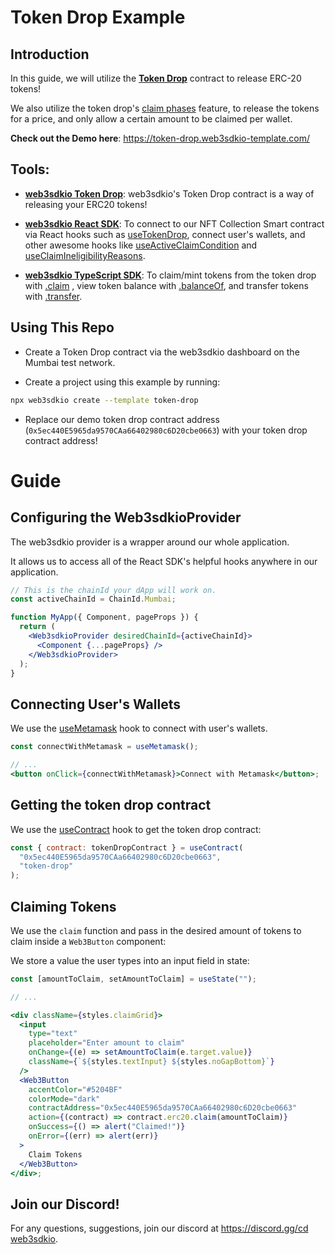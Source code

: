 # Token Drop Example

## Introduction

In this guide, we will utilize the [**Token Drop**](https://docs.web3sdk.io/contracts/token-drop) contract to release ERC-20 tokens!

We also utilize the token drop's [claim phases](https://docs.web3sdk.io/pre-built-contracts/token-drop#setting-claim-phases) feature, to release the tokens for a price, and only allow a certain amount to be claimed per wallet.

**Check out the Demo here**: https://token-drop.web3sdkio-template.com/

## Tools:

- [**web3sdkio Token Drop**](https://docs.web3sdk.io/contracts/token-drop): web3sdkio's Token Drop contract is a way of releasing your ERC20 tokens!

- [**web3sdkio React SDK**](https://docs.web3sdk.io/react): To connect to our NFT Collection Smart contract via React hooks such as [useTokenDrop](https://docs.web3sdk.io/react/react.usetokendrop), connect user's wallets, and other awesome hooks like [useActiveClaimCondition](https://docs.web3sdk.io/react/react.useactiveclaimcondition) and [useClaimIneligibilityReasons](https://docs.web3sdk.io/react/react.useclaimineligibilityreasons).

- [**web3sdkio TypeScript SDK**](https://docs.web3sdk.io/typescript): To claim/mint tokens from the token drop with [.claim](https://docs.web3sdk.io/pre-built-contracts/token-drop#claiming-tokens) , view token balance with [.balanceOf](https://docs.web3sdk.io/pre-built-contracts/token-drop#token-balance), and transfer tokens with [.transfer](https://docs.web3sdk.io/pre-built-contracts/token-drop#transfer-tokens).

## Using This Repo

- Create a Token Drop contract via the web3sdkio dashboard on the Mumbai test network.

- Create a project using this example by running:

```bash
npx web3sdkio create --template token-drop
```

- Replace our demo token drop contract address (`0x5ec440E5965da9570CAa66402980c6D20cbe0663`) with your token drop contract address!

# Guide

## Configuring the Web3sdkioProvider

The web3sdkio provider is a wrapper around our whole application.

It allows us to access all of the React SDK's helpful hooks anywhere in our application.

```jsx
// This is the chainId your dApp will work on.
const activeChainId = ChainId.Mumbai;

function MyApp({ Component, pageProps }) {
  return (
    <Web3sdkioProvider desiredChainId={activeChainId}>
      <Component {...pageProps} />
    </Web3sdkioProvider>
  );
}
```

## Connecting User's Wallets

We use the [useMetamask](https://docs.web3sdk.io/react/react.usemetamask) hook to connect with user's wallets.

```jsx
const connectWithMetamask = useMetamask();

// ...
<button onClick={connectWithMetamask}>Connect with Metamask</button>;
```

## Getting the token drop contract

We use the [useContract](https://docs.web3sdk.io/react/react.useContract) hook to get the token drop contract:

```jsx
const { contract: tokenDropContract } = useContract(
  "0x5ec440E5965da9570CAa66402980c6D20cbe0663",
  "token-drop"
);
```

## Claiming Tokens

We use the `claim` function and pass in the desired amount of tokens to claim inside a `Web3Button` component:

We store a value the user types into an input field in state:

```jsx
const [amountToClaim, setAmountToClaim] = useState("");

// ...

<div className={styles.claimGrid}>
  <input
    type="text"
    placeholder="Enter amount to claim"
    onChange={(e) => setAmountToClaim(e.target.value)}
    className={`${styles.textInput} ${styles.noGapBottom}`}
  />
  <Web3Button
    accentColor="#5204BF"
    colorMode="dark"
    contractAddress="0x5ec440E5965da9570CAa66402980c6D20cbe0663"
    action={(contract) => contract.erc20.claim(amountToClaim)}
    onSuccess={() => alert("Claimed!")}
    onError={(err) => alert(err)}
  >
    Claim Tokens
  </Web3Button>
</div>;
```

## Join our Discord!

For any questions, suggestions, join our discord at [https://discord.gg/cd web3sdkio](https://discord.gg/n33UhsfUKB).
